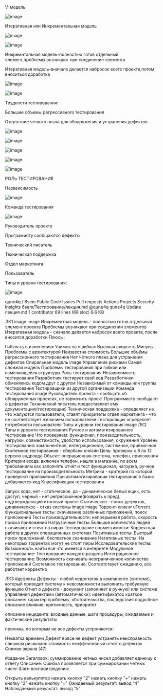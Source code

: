  V-модель

![image](https://user-images.githubusercontent.com/97913101/216894054-e0df0cbb-d017-4c01-a3f8-003c318a2c7c.png)

Итеративная или Инкрементальная модель

![image](https://user-images.githubusercontent.com/97913101/216894108-5d631315-348c-485b-aa47-2e1782e8c728.png)

![image](https://user-images.githubusercontent.com/97913101/216894151-52c6124d-4ffb-4761-8852-ea2c8d336f17.png)

Инкремнтальная модель-полностью готов отдельный элемент,проблемы возникают при соединение элемента

Итеративная модель-вначале делается набросок всего проекта,потом вноситься доработка

![image](https://user-images.githubusercontent.com/97913101/216894194-c7410597-71fb-4cad-bc31-80945bdb8782.png)

![image](https://user-images.githubusercontent.com/97913101/216894243-5ea31176-481e-4edb-919b-17b02ed83fb5.png)

Трудности тестирования:

Большие объемы регрессивного тестирования

Отсутствие четкого плана для обнаружения и устранения дефектов

![image](https://user-images.githubusercontent.com/97913101/216894531-78ddb6eb-01b7-40b4-9bde-f4fa0d690aec.png)

![image](https://user-images.githubusercontent.com/97913101/216894588-9b66170b-3ac3-4740-becb-2ba39b51422e.png)

![image](https://user-images.githubusercontent.com/97913101/216894634-a57674af-bc33-4f4c-87cd-70bf5a30acab.png)

![image](https://user-images.githubusercontent.com/97913101/216894690-f16c604a-20b3-4064-83cc-af9805a47f6e.png)

![image](https://user-images.githubusercontent.com/97913101/216894744-deca8ad0-6030-47f4-b311-fae7324ed57f.png)

РОЛЬ ТЕСТИРОВАНИЯ

Независимость

![image](https://user-images.githubusercontent.com/97913101/216894799-0ab02aed-21a3-4981-9716-2e3d583d4753.png)

Команда тестирования

![image](https://user-images.githubusercontent.com/97913101/216894844-ce766b59-614b-452b-97f7-50c20cc4f40f.png)

Руководитель проекта

Програмисту сообщаются дефекты

Технический писатель

Техническая поддержка

Отдел маркетинга

Пользователь

Типы и уровни тестирования:

![image](https://user-images.githubusercontent.com/97913101/216894906-8d068585-d7ee-4cf0-a502-c39d3eec0c1a.png)

qune4q / 6sem Public Code Issues Pull requests Actions Projects Security Insights 6sem/Тестирование/лекция.md @qune4q qune4q Update лекция.md 1 contributor 69 lines (68 sloc) 6.6 KB

ЛК1 image image Инкрементная модель - полностью готов отдельный элемент проекта Проблемы возникают при соединении элементов Итеративная модель - сначало делается набросок всего проекта, после вносится доработки Плюсы:

Гибкость в изменениях Учимся на ошибках Высокая скорость Минусы: Проблемы с архитектурой Неизвестна стоимость Большие объёмы регрессионного тестирования Нет чёткого плана для устранения дефектов Спиральная модель image Управление рисками Самая сложная модель Проблемы тестирования при гибкой или изменяющейся структуры Роль тестирования Независимость тестирования Разработчик тестирует свой код Разработчики обменялись кодом друг с другом Независимый от команды или группы тестирования Тестировщики из другой организации Команда тестирования image Руководитель проекта - сообщать об обнаруженных проектах, не тормозить проект Программисту сообщают о дефектах Технический писатель предоставляет ему документацию(тестировщик) Техническая поддержка - определяет на что жалуются пользователи, ставят приоритеты отдел маркетинга - что не соответствует желанием пользователей Тестировщик определяет потребности пользователя Типы и уровни тестирования image ЛК2 Типы и уровнти тестирования Ручное и автоматизированное тестирование Что проверяем: функционал, производительность, нагрузки, совместимость, удобство использования, окружения Уровень тестирования: компонентное, интеграционное, системное, приёмочное Системное тестирование - сбербанк онлайн Цель: проверка с 8 по 12 версию андроида Объект: операционная система, телефон, приложения Критерии входа: включен телефон, нашли в магазине, по всем требованиям как заполнять отчёт и тест функционал, нагрузка, ручное тестирование на производительность Метрика - критерий по которой проверяют приложения При автоматизировании тестирования в базис добавляется код Классификация тестирования

Запуск кода, нет - статическое, да - динамическое белый ящик, есть доступ, черный - нет регрессионное(возврать к пред), подтверждающий итоговый проект Статическое - поиск дефектов, динамическое - отказ системы image image
Торрент-клиент uTorrent Функциональные тесты: скачивание различных приложений, поиск приложений Тесты производительности: непрерывная работа, скорость поиска приложений Нагрузочные тесты: Большое количество людей скачивают и стоят на пирах Тестирование совместимости: Корректная работа в других операционных системах Позитивные тесты: Быстрый поиск приложений, бесплатное скачивание Негативные тесты: На некоторых торрентах могут не стоят пиры Исследовательские тесты: Возможность найти всё что имеется в интернете Модульное тестирование: Тестирование каждого раздела Интеграционное тестирование: Возможность скачивать неограниченное количество приложений Системное тестирование: Соответствует ожиданию, все работает корректно

ЛК3 #дефекты Дефекты - любой недостаток в компаненте (системе), который приводит систему к невозможности выполнить требуемую функцию Отчет о дефекте - документ (заполняет в ручную) или система управления дефектами (автоматически): идентификатор краткое описание: характер проблемы, обстоятельства, последствия подробное описание влияние: критичность, приоритет

описание инцидента: входные данные, шаги процедуры, ожидаемые и фактические результаты

причины, по которым не все дефекты устроняются:

Нехватка времени
Дефект вовсе не дефект
устранять неисправность слишком рисковано
стоимость
неэффективный отчет о дефектах Снимок экрана (47)

#задание Загаловок: суммирование четных чисел добавляет единицу к ответу Описание: Ошибка проявляется при суммировании четных чисел Шаги воспроизведения:

Открыть калькулятор
нажать кнопку "2"
нажать кнопку "+"
нажать кнопку "2"
нажать кнопку "=" Ожидаемый результат: вывод "4" Наблюдаемый результат: вывод "5"

 
